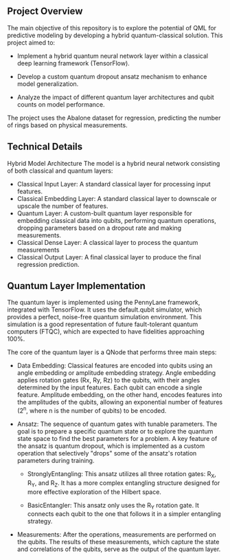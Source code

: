 ## Project Overview
The main objective of this repository is to explore the potential of QML for predictive modeling by developing a hybrid quantum-classical solution. This project aimed to:

- Implement a hybrid quantum neural network layer within a classical deep learning framework (TensorFlow).

- Develop a custom quantum dropout ansatz mechanism to enhance model generalization.

- Analyze the impact of different quantum layer architectures and qubit counts on model performance.

The project uses the Abalone dataset for regression, predicting the number of rings based on physical measurements.

## Technical Details
Hybrid Model Architecture
The model is a hybrid neural network consisting of both classical and quantum layers:

- Classical Input Layer: A standard classical layer for processing input features.
- Classical Embedding Layer: A standard classical layer to downscale or upscale the number of features.
- Quantum Layer: A custom-built quantum layer responsible for embedding classical data into qubits, performing quantum operations, dropping parameters based on a dropout rate and making measurements.
- Classical Dense Layer: A classical layer to process the quantum measurements
- Classical Output Layer: A final classical layer to produce the final regression prediction.

## Quantum Layer Implementation
The quantum layer is implemented using the PennyLane framework, integrated with TensorFlow. It uses the default.qubit simulator, which provides a perfect, noise-free quantum simulation environment. This simulation is a good representation of future fault-tolerant quantum computers (FTQC), which are expected to have fidelities approaching 100%.

The core of the quantum layer is a QNode that performs three main steps:

- Data Embedding: Classical features are encoded into qubits using an angle embedding or amplitude embedding strategy. Angle embedding applies rotation gates (Rx, Ry, Rz) to the qubits, with their angles determined by the input features. Each qubit can encode a single feature. Amplitude embedding, on the other hand, encodes features into the amplitudes of the qubits, allowing an exponential number of features (2<sup>n</sup>, where n is the number of qubits) to be encoded.

- Ansatz: The sequence of quantum gates with tunable parameters. The goal is to prepare a specific quantum state or to explore the quantum state space to find the best parameters for a problem. A key feature of the ansatz is quantum dropout, which is implemented as a custom operation that selectively "drops" some of the ansatz's rotation parameters during training.

    - StronglyEntangling: This ansatz utilizes all three rotation gates: R<sub>X</sub>, R<sub>Y</sub>, and R<sub>Z</sub>. It has a more complex entangling structure designed for more effective exploration of the Hilbert space.

    - BasicEntangler: This ansatz only uses the R<sub>Y</sub> rotation gate. It connects each qubit to the one that follows it in a simpler entangling strategy.

- Measurements: After the operations, measurements are performed on the qubits. The results of these measurements, which capture the state and correlations of the qubits, serve as the output of the quantum layer.
